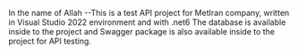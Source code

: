 In the name of Allah
--This is a test API project for MetIran company, written in Visual Studio 2022 environment and with .net6
The database is available inside to the project and Swagger package is also available inside to the project for API testing.  
